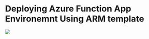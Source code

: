 ﻿# Deploying Azure Function App Environemnt Using ARM template


<a href="https://portal.azure.com/#create/Microsoft.Template/uri/https%3A%2F%2Fraw.githubusercontent.com%2Fsjkp%2FSJKP.Azure.FunctionsDemos%2Fmaster%2FFunction.ResourceGroup%2Fazuredeploy.json" target="_blank"><img src="http://azuredeploy.net/deploybutton.png"/></a>